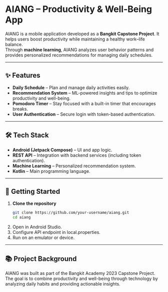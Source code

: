 # AIANG – Productivity & Well-Being App  
AIANG is a mobile application developed as a **Bangkit Capstone Project**. It helps users boost productivity while maintaining a healthy work–life balance.  
Through **machine learning**, AIANG analyzes user behavior patterns and provides personalized recommendations for managing daily schedules.

---

## ✨ Features  
- **Daily Schedule** – Plan and manage daily activities easily.  
- **Recommendation System** – ML-powered insights and tips to optimize productivity and well-being.  
- **Pomodoro Timer** – Stay focused with a built-in timer that encourages breaks.  
- **User Authentication** – Secure login with token-based authentication.  

---

## 🛠 Tech Stack  
- **Android (Jetpack Compose)** – UI and app logic.  
- **REST API** – Integration with backend services (including token authentication).  
- **Machine Learning** – Personalized recommendation system.  
- **Kotlin** – Main programming language.  

---

## 🚀 Getting Started  

1. **Clone the repository**  
   ```bash
   git clone https://github.com/your-username/aiang.git
   cd aiang
   ```
2. Open in Android Studio.
3. Configure API endpoint in local.properties.
4. Run on an emulator or device.

---

## 📚 Project Background
AIANG was built as part of the Bangkit Academy 2023 Capstone Project. The goal is to combine productivity and well-being through technology by analyzing daily habits and providing actionable insights.
